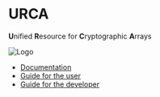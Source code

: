 # URCA

**U**nified **R**esource for **C**ryptographic **A**rrays

![Logo](docs/_static/logo.svg)

* [Documentation](https://ale-depi.github.io/urca/)
* [Guide for the user](https://ale-depi.github.io/urca/guide/user.html)
* [Guide for the developer](https://ale-depi.github.io/urca/guide/developer.html)
